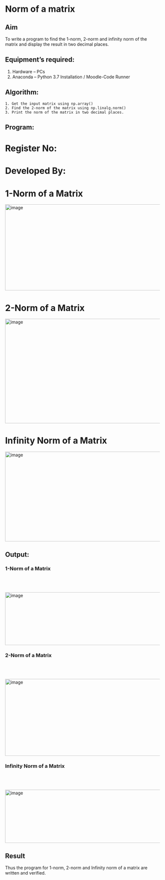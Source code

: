 # Norm of a matrix
## Aim
To write a program to find the 1-norm, 2-norm and infinity norm of the matrix and display the result in two decimal places.
## Equipment’s required:
1.	Hardware – PCs
2.	Anaconda – Python 3.7 Installation / Moodle-Code Runner
## Algorithm:
	1. Get the input matrix using np.array()   
    2. Find the 2-norm of the matrix using np.linalg.norm()
	3. Print the norm of the matrix in two decimal places.
## Program:

# Register No:
# Developed By:
# 1-Norm of a Matrix
<img width="528" height="280" alt="image" src="https://github.com/user-attachments/assets/75495b27-965b-4203-974d-1f576c084ecb"/>




# 2-Norm of a Matrix
<img width="673" height="340" alt="image" src="https://github.com/user-attachments/assets/e777a679-16bd-48c9-8966-754dc2062d41" />




# Infinity Norm of a Matrix
<img width="698" height="292" alt="image" src="https://github.com/user-attachments/assets/0a5a4953-9a10-4616-b9ab-5470388b55af" />





## Output:
### 1-Norm of a Matrix
<br>
<br>
<br>
<img width="644" height="172" alt="image" src="https://github.com/user-attachments/assets/fb4d18db-e0b4-4e6b-8bf6-f6996d2d13f7" />

### 2-Norm of a Matrix
<br>
<br>
<br>
<img width="723" height="250" alt="image" src="https://github.com/user-attachments/assets/7f1e45a3-b4c5-4ce7-b4e9-f9811f90dd19" />

### Infinity Norm of a Matrix
<br>
<br>
<br>
<img width="599" height="173" alt="image" src="https://github.com/user-attachments/assets/c599334c-2a3a-4760-8db5-b26df7fd3e6b" />

## Result
Thus the program for 1-norm, 2-norm and Infinity norm of a matrix are written and verified.

